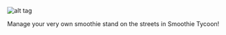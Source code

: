 ![alt tag](https://raw.githubusercontent.com/SharpAceX/Smoothie-Tycoon/master/android/assets/logotext.png)

Manage your very own smoothie stand on the streets in Smoothie Tycoon!
